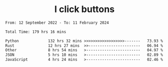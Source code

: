 <h1 align="center">
I click buttons
</h1>

<!--START_SECTION:waka-->

```txt
From: 12 September 2022 - To: 11 February 2024

Total Time: 179 hrs 16 mins

Python             132 hrs 32 mins >>>>>>>>>>>>>>>>>>-------   73.93 %
Rust               12 hrs 27 mins  >>-----------------------   06.94 %
Other              8 hrs 54 mins   >------------------------   04.97 %
JSON               5 hrs 10 mins   >------------------------   02.89 %
JavaScript         4 hrs 24 mins   >------------------------   02.46 %
```

<!--END_SECTION:waka-->
